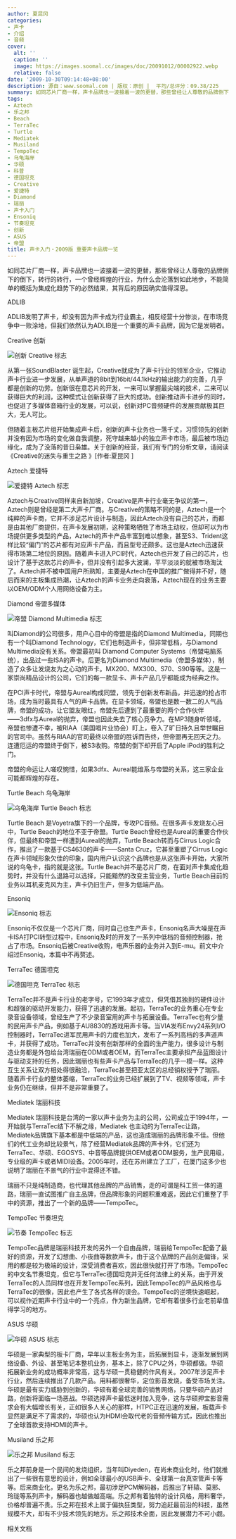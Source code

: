 ```yaml
---
author: 夏昆冈
categories:
- 声卡
- 介绍
- 音频
cover:
  alt: ''
  caption: ''
  image: https://images.soomal.cc/images/doc/20091012/00002922.webp
  relative: false
date: '2009-10-30T09:14:48+08:00'
description: 源自：www.soomal.com | 版权：原创 |  平均/总评分：09.38/225
summary: 如同芯片厂商一样，声卡品牌也一波接着一波的更替，那些曾经让人尊敬的品牌倒下的倒下，转行的转行，一个曾经辉煌的行业，为什么会沦落到如此地步，不能简单的概括为集成化趋势下的必然结果，其背后的原因确实值得深思
tags:
- Aztech
- 乐之邦
- Beach
- TerraTec
- Turtle
- Mediatek
- Musiland
- TempoTec
- 乌龟海岸
- 华硕
- 科普
- 德国坦克
- Creative
- 爱捷特
- Diamond
- 瑞丽
- 声卡入门
- Ensoniq
- 节奏坦克
- 创新
- ASUS
- 帝盟
title: 声卡入门・2009版 重要声卡品牌一览
---
```


如同芯片厂商一样，声卡品牌也一波接着一波的更替，那些曾经让人尊敬的品牌倒下的倒下，转行的转行，一个曾经辉煌的行业，为什么会沦落到如此地步，不能简单的概括为集成化趋势下的必然结果，其背后的原因确实值得深思。



ADLIB



ADLIB发明了声卡，却没有因为声卡成为行业霸主，相反经营十分惨淡，在市场竞争中一败涂地，但我们依然认为ADLIB是一个重要的声卡品牌，因为它是发明者。



Creative 创新



![创新 Creative 标志](https://images.soomal.cc/images/doc/20090418/00001393.webp)



从第一张SoundBlaster 诞生起，Creative就成为了声卡行业的领军企业，它推动声卡行业进一步发展，从单声道的8bit到16bit/44.1kHz的输出能力的完善，几乎都是创新的功劳。创新很在意芯片的开发，一来可以掌握最尖端的技术，二来可以获得巨大的利润，这种模式让创新获得了巨大的成功。创新推动声卡进步的同时，也促进了多媒体音箱行业的发展，可以说，创新对PC音频硬件的发展贡献极其巨大，无人可比。



但随着主板芯片组开始集成声卡后，创新的声卡业务也一落千丈，习惯领先的创新并没有因为市场的变化做自我调整，死守越来越小的独立声卡市场，最后被市场边缘化，成为了没落的昔日枭雄。关于创新的经营，我们有专门的分析文章，请阅读《Creative的迷失与重生之路 》[作者:夏昆冈 ]



Aztech 爱捷特



![爱捷特 Aztech 标志](https://images.soomal.cc/images/doc/20091012/00002919.webp)



Aztech与Creative同样来自新加坡，Creative是声卡行业毫无争议的第一，Aztech则是曾经是第二大声卡厂商。与Creative的策略不同的是，Aztech是一个纯粹的声卡商，它并不涉足芯片设计与制造，因此Aztech没有自己的芯片，而都是由其他厂商提供，在声卡发展初期，这种策略牺牲了市场主动权，但却可以为市场提供更多类型的产品，Aztech的声卡产品丰富到难以想象，甚至S3、Trident这样比较“偏门”的芯片都有对应声卡产品，而且型号还颇多。这也是Aztech迅速获得市场第二地位的原因。随着声卡进入PCI时代，Aztech也开发了自己的芯片，也设计了基于这款芯片的声卡，但并没有引起多大波澜，平平淡淡的就被市场淘汰了。Aztech并不被中国用户所熟知，主要是Aztech在中国的推广做得并不好，随后而来的主板集成热潮，让Aztech的声卡业务走向衰落，Aztech现在的业务主要以OEM/ODM个人用网络设备为主。



Diamond 帝盟多媒体



![帝盟 Diamond Multimedia 标志](https://images.soomal.cc/images/doc/20091012/00002922.webp)



叫Diamond的公司很多，用户心目中的帝盟是指的Diamond Multimedia，同期也有一个叫Diamond Technology，它们也制造声卡，但非常低档，与Diamond Multimedia没有关系。帝盟最初叫 Diamond Computer Systems（帝盟电脑系统），出品过一些ISA的声卡。后更名为Diamond Multimedia（帝盟多媒体），制造了众多让发烧友为之心动的声卡。MX200、MX300、S70、S90等等。这是一家崇尚精品设计的公司，它们的每一款显卡、声卡产品几乎都能成为经典之作。



在PCI声卡时代，帝盟与Aureal构成同盟，领先于创新发布新品，并迅速的抢占市场，成为当时最具有人气的声卡品牌。在显卡领域，帝盟也是数一数二的人气品牌，帝盟的成功，让它盟友眼红，帝盟先后遭到了最重要的两个合作伙伴――3dfx与Aureal的抛弃，帝盟也因此失去了核心竞争力。在MP3随身听领域，帝盟也惨遭不幸，被RIAA（美国唱片业协会）盯上，卷入了旷日持久且举世瞩目的官司中。虽然与RIAA的官司最终以帝盟的胜诉而告终，但帝盟再无回天之力。连遭厄运的帝盟终于倒下，被S3收购。帝盟的倒下却开启了Apple iPod的胜利之门。



帝盟的命运让人嗟叹惋惜，如果3dfx、Aureal能维系与帝盟的关系，这三家企业可能都辉煌的存在。



Turtle Beach 乌龟海岸



![乌龟海岸 Turtle Beach 标志](https://images.soomal.cc/images/doc/20091012/00002923.webp)



Turtle Beach 是Voyetra旗下的一个品牌，专攻PC音频。在很多声卡发烧友心目中，Turtle Beach的地位不亚于帝盟。Turtle Beach曾经也是Aureal的重要合作伙伴，但最终和帝盟一样遭到Aureal的抛弃，Turtle Beach转而与Cirrus Logic合作，推出了一款基于CS4630的声卡――Santa Cruz，它甚至重塑了Cirrus Logic在声卡领域形象欠佳的印象，国内用户认识这个品牌也是从这张声卡开始，大家所说的乌龟卡，指的就是这张。Turtle Beach并不是芯片厂商，在面对声卡集成化趋势时，并没有什么退路可以选择，只能黯然的改变主营业务，Turtle Beach目前的业务以耳机麦克风为主，声卡仍旧生产，但多为低端产品。



Ensoniq



![Ensoniq 标志](https://images.soomal.cc/images/doc/20091013/00002927.webp)



Ensoniq不仅仅是一个芯片厂商，同时自己也生产声卡，Ensoniq名声大噪是在声卡ISA打PCI转型过程中，Ensoniq及时的开发了一系列中低档的音频控制器，抢占了市场。Ensoniq后被Creative收购，电声乐器的业务并入到E-mu。前文中介绍过Ensoniq，本篇中不再赘述。



TerraTec 德国坦克



![德国坦克 TerraTec 标志](https://images.soomal.cc/images/doc/20091014/00002939.webp)



TerraTec并不是声卡行业的老字号，它1993年才成立，但凭借其独到的硬件设计和超强的驱动开发能力，获得了迅速的发展。起初，TerraTec的业务重心在专业录音设备领域，曾经生产了不少录音室用的声卡与拓展设备。TerraTec也有少量的民用声卡产品，例如基于AU8830的游戏用声卡等。当VIA发布Envy24系列I/O控制器时，TerraTec进军民用声卡的力度也加大，发布了一系列高档的多声道声卡，并获得了成功。TerraTec并没有创新那样的全面的生产能力，很多设计与制造业务都是外包给台湾瑞丽在ODM或者OEM，而TerraTec主要承担产品蓝图设计与驱动支持的任务，因此瑞丽也有些声卡产品与TerraTec的几乎一模一样。这种互生关系让双方相处得很融洽，TerraTec甚至把亚太区的总经销权授予了瑞丽。随着声卡行业的整体萎缩，TerraTec的业务已经扩展到了TV、视频等领域，声卡业务仍在继续，但并不是非常重要了。



Mediatek 瑞丽科技



Mediatek 瑞丽科技是台湾的一家以声卡业务为主的公司，公司成立于1994年，一开始就与TerraTec结下不解之缘，Mediatek 也主动的为TerraTec让路，Mediatek品牌旗下基本都是中低端的产品，这也造成瑞丽的品牌形象不佳。但他们的代工业务却比较景气，除了经营Mediatek品牌的声卡外，它们还为TerraTec、华硕、EGOSYS、中音等品牌提供OEM或者ODM服务，生产民用级，专业级的声卡或者MIDI设备。2005年时，还在苏州建立了工厂，在厦门这多少也说明了瑞丽在不景气的行业中混得还不错。



瑞丽不只是纯制造商，也代理其他品牌的产品销售，走的可谓是科工贸一体的道路，瑞丽一直试图推广自主品牌，但品牌形象的问题积重难返，因此它们重整了手中的资源，推出了一个新的品牌――TempoTec。



TempoTec 节奏坦克



![节奏 TempoTec 标志](https://images.soomal.cc/images/doc/20091012/00002921.webp)



TempoTec品牌是瑞丽科技开发的另外一个自由品牌，瑞丽给TempoTec配备了最好的资源，开发了幻想曲、小夜曲等数款声卡，由于这个品牌的产品剑走偏锋，采用的都是较为极端的设计，深受消费者喜欢，因此很快就打开了市场。TempoTec的中文名节奏坦克，但它与TerraTec德国坦克并无任何法律上的关系，由于开发TerraTec的人员同样也在开发TempoTec系列，因此TempoTec的产品风格也与TerraTec的很像，因此也产生了各式各样的误会。TempoTec的逆境快速崛起，可以视作近期声卡行业中的一个亮点，作为新生品牌，它却有着很多行业老前辈值得学习的地方。



ASUS 华硕



![华硕 ASUS 标志](https://images.soomal.cc/images/doc/20091013/00002928.webp)



华硕是一家典型的板卡厂商，早年以主板业务为主，后拓展到显卡，逐渐发展到网络设备、外设、甚至笔记本整机业务，基本上，除了CPU之外，华硕都做。华硕拓展新业务的成功概率非常高，这与华硕一贯稳健的作风有关。2007年涉足声卡行业，然后连续推出了几款产品。用料都很奢华，定位影音发烧，备受市场关注。华硕是最有实力威胁到创新的，华硕有着全球完善的销售网络，只要华硕产品对路，创新将面临一场恶战。华硕选择声卡最低迷时加入竞争，这与华硕押宝影音需求会有大幅增长有关，正如很多人关心的那样，HTPC正在迅速的发展，板载声卡显然是满足不了需求的，华硕也认为HDMI会取代老的音频传输方式，因此也推出了全球首款支持HDMI的声卡。



Musiland 乐之邦



![乐之邦 Musiland 标志](https://images.soomal.cc/images/doc/20091012/00002920.webp)



乐之邦前身是一个民间的发烧组织，当年叫Diyeden，在尚未商业化时，他们就推出了一些很有意思的设计，例如全球最小的USB声卡、全球第一台真空管声卡等等。后来商业化，更名为乐之邦，最初涉足PCM解码器，后推出了轩辕、莫邪、玲珑等系列声卡，解码器也越做越高端。乐之邦有着独特的设计风格，用料奢华，价格却普遍不贵。乐之邦在技术上属于偏执狂类型，努力追赶最前沿的科技，虽然规模不大，却有不少技术领先的地方。乐之邦技术全面，因此发展潜力不可小觑。



相关文档